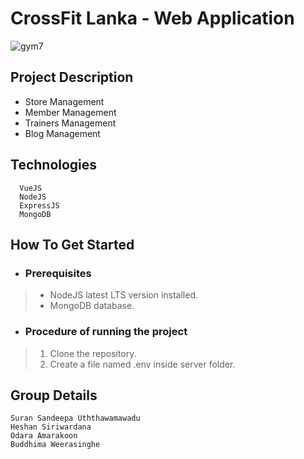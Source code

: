 # CrossFit Lanka - Web Application
![gym7](https://user-images.githubusercontent.com/74088854/188492055-339bcb19-7b8f-4f5c-b201-5a354fcbf518.jpg)


## Project Description
* Store Management
* Member Management
* Trainers Management
* Blog Management

## Technologies
```
  VueJS
  NodeJS
  ExpressJS
  MongoDB
```

## How To Get Started

  * ### Prerequisites
> * NodeJS latest LTS version installed. 
> * MongoDB database.

  * ### Procedure of running the project
> 1. Clone the repository.
> 2. Create a file named .env inside server folder.

## Group Details
```
Suran Sandeepa Uththawamawadu
Heshan Siriwardana
Odara Amarakoon 
Buddhima Weerasinghe
```
